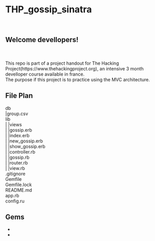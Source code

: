 [](R1V13RA.png!)

# THP_gossip_sinatra
</br>

## Welcome devellopers!
</br>
</br>
This repo is part of a project handout for The Hacking Project(https://www.thehackingproject.org), an intensive 3 month develloper course available in france. </br>
The purpose if this project is to practice using the MVC architecture. 
</br>

## File Plan

db</br>
|group.csv</br>
lib</br>
| |views</br>
|   |gossip.erb</br>
|   |index.erb</br>
|   |new_gossip.erb</br>
|   |show_gossip.erb</br>
| |controller.rb</br>
| |gossip.rb</br>
| |router.rb</br>
| |view.rb</br>
.gitignore</br>
Gemfile</br>
Gemfile.lock</br>
README.md</br>
app.rb</br>
config.ru</br>

## Gems

-
-
